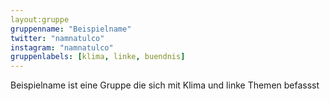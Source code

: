 ```yaml
---
layout:gruppe
gruppenname: "Beispielname"
twitter: "namnatulco"
instagram: "namnatulco"
gruppenlabels: [klima, linke, buendnis]
---
```


Beispielname ist eine Gruppe die sich mit Klima und linke Themen befassst
